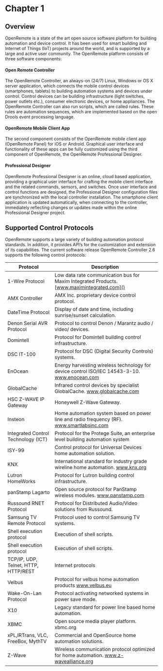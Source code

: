# Chapter 1
## Overview
OpenRemote is a state of the art open source software platform for building automation and device control. It has been used for smart building and Internet of Things (IoT) projects around the world, and is supported by a large and active user community. The OpenRemote platform consists of three software components: 
#### Open Remote Controller
The OpenRemote Controller, an always-on (24/7) Linux, Windows or OS X server application, which connects the mobile control devices (smartphones, tablets) to building automation systems and devices under control. Control devices can be building infrastructure (light switches, power outlets etc.), consumer electronic devices, or home appliances. The OpenRemote Controller can also run scripts, which are called rules. These rules are automation sequences, which are implemented based on the open Drools event processing language. 
#### OpenRemote Mobile Client App
The second component consists of the OpenRemote mobile client app (OpenRemote Panel) for iOS or Android. Graphical user interface and functionality of these apps can be fully customized using the third component of OpenRemote, the OpenRemote Professional Designer. 
#### Professional Designer
OpenRemote Professional Designer is an online, cloud based application, providing a graphical user interface for crafting the mobile client interface and the related commands, sensors, and switches. Once user interface and control functions are designed, the Professional Designer configuration files are synchronized with the local controller installation. The smartphone client application is updated automatically, when connecting to the controller, immediately reflecting changes or updates made within the online Professional Designer project. 
## Supported Control Protocols
OpenRemote supports a large variety of building automation protocol standards. In addition, it provides API’s for the customization and extension of its capabilities. The current software release OpenRemote Controller 2.6 supports the following control protocols:

| Protocol                    | Description       |
|--------------------------------------|----------------------------------------------------------------------------------------------|
| 1-Wire Protocol                       | Low data rate communication bus for Maxim Integrated Products. [www.maximintegrated.com]()                                               |
| AMX Controller                       | AMX Inc. proprietary device control protocol.                                                |
| DateTime Protocol                    | Display of date and time, including sunrise/sunset calculation.                              |
| Denon Serial AVR Protocol            | Protocol to control Denon / Marantz audio / video/ devices.                                  |
| Domintell                            | Protocol for Domintell building control infrastructure.                                      |
| DSC IT-100                           | Protocol for DSC (Digital Security Controls) systems.                                        |
| EnOcean                              | Energy harvesting wireless technology for device control ISO/IEC 14543-3-10. www.enocean.com |
| GlobalCache                          | Infrared control devices by specialist GlobalCache. www.globalcache.com                      |
| HSC Z-WAVE IP Gateway                | Honeywell Z-Wave Gateway.                                                                    |
| Insteon                              | Home automation system based on power line and radio frequency (RF). www.smartlabsinc.com    |
| Integrated Control Technology (ICT)  | Protocol for the Protege Suite, an enterprise level building automation system               |
| ISY-99                               | Control protocol for Universal Devices home automation solution.                             |
| KNX                                  | International standard for industry grade wireline home automation. www.knx.org              |
| Lutron HomeWorks                     | Protocol for Lutron building control infrastructure.                                         |
| panStamp Lagarto                     | Open source protocol for PanStamp wireless modules. www.panstamp.com                         |
| Russound RNET Protocol               | Protocol for Distributed Audio/Video solutions from Russound.                                |
| Samsung TV Remote Protocol           | Protocol used to control Samsung TV systems.                                                 |
| Shell execution protocol             | Execution of shell scripts.                                                                  |
| Shell execution protocol             | Execution of shell scripts.                                                                  |
| TCP/IP, UDP, Telnet, HTTP, HTTP/REST | Internet protocols                                                                           |
| Velbus                               | Protocol for velbus home automation products www.velbus.eu                                   |
| Wake-On-Lan Protocol                 | Protocol activating networked systems in power save mode.                                    |
| X10                                  | Legacy standard for power line based home automation.                                        |
| XBMC                                 | Open source media player platform. xbmc.org                                                  |
| xPL,IRTrans, VLC, FreeBox, MythTV    | Commercial and OpenSource home automation solutions.                                         |
| Z-Wave                               | Wireless communication protocol optimized for home automation. www.z-wavealliance.org 
